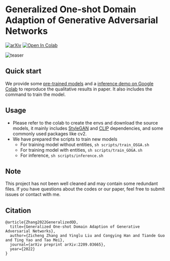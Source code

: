 # Generalized One-shot Domain Adaption of Generative Adversarial Networks 

[![arXiv](https://img.shields.io/badge/arXiv-2209.03665-b31b1b.svg)](https://arxiv.org/abs/2203.01488)
[![Open In Colab](https://colab.research.google.com/assets/colab-badge.svg)](https://colab.research.google.com/drive/1A6moUzSLh2vU4CckfnXESk4HwYC8NgMz?usp=sharing)

![teaser](teaser/teaser.png "teaser")

## Quick start
We provide some [pre-trained models](https://drive.google.com/drive/folders/1xgBY3UyQkR0co_dOfr9SwUy-9h4hGhmc?usp=sharing) and a [inference demo on Google Colab](https://colab.research.google.com/drive/1A6moUzSLh2vU4CckfnXESk4HwYC8NgMz?usp=sharing) to reproduce the qualitative results in paper. It also includes the command to train the model.

## Usage
-  Please refer to the colab to create the envs and download the source models, it mainly includes [StyleGAN](https://github.com/NVlabs/stylegan3) and [CLIP](https://github.com/openai/CLIP) dependencies, and some commonly used packages like cv2.
- We have prepared the scripts to train new models 
  -  For training model without entities, ```sh scripts/train_OSGA.sh```
  -  For training model with entities, ```sh scripts/train_GOGA.sh```
  -  For inference, ```sh scripts/inference.sh```

## Note
This project has not been well cleaned and may contain some redundant files. If you have questions about the codes or our paper, feel free to submit issues or contact with me. 

## Citation
```
@article{Zhang2022GeneralizedOD,
  title={Generalized One-shot Domain Adaption of Generative Adversarial Networks},
  author={Zicheng Zhang and Yinglu Liu and Congying Han and Tiande Guo and Ting Yao and Tao Mei},
  journal={arXiv preprint arXiv:2209.03665},
  year={2022}
}
```
